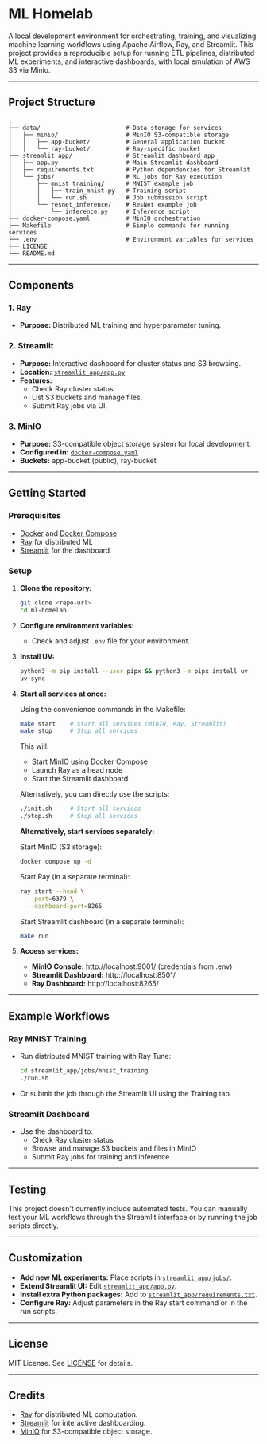 # ML Homelab

A local development environment for orchestrating, training, and visualizing machine learning workflows using Apache Airflow, Ray, and Streamlit. This project provides a reproducible setup for running ETL pipelines, distributed ML experiments, and interactive dashboards, with local emulation of AWS S3 via Minio.

---

## Project Structure

```
.
├── data/                        # Data storage for services
│   ├── minio/                   # MinIO S3-compatible storage
│   │   ├── app-bucket/          # General application bucket
│   │   └── ray-bucket/          # Ray-specific bucket
├── streamlit_app/               # Streamlit dashboard app
│   ├── app.py                   # Main Streamlit dashboard
│   ├── requirements.txt         # Python dependencies for Streamlit
│   └── jobs/                    # ML jobs for Ray execution
│       ├── mnist_training/      # MNIST example job
│       │   ├── train_mnist.py   # Training script
│       │   └── run.sh           # Job submission script
│       └── resnet_inference/    # ResNet example job
│           └── inference.py     # Inference script
├── docker-compose.yaml          # MinIO orchestration
├── Makefile                     # Simple commands for running services
├── .env                         # Environment variables for services
├── LICENSE
└── README.md
```

---

## Components

### 1. **Ray**
- **Purpose:** Distributed ML training and hyperparameter tuning.

### 2. **Streamlit**
- **Purpose:** Interactive dashboard for cluster status and S3 browsing.
- **Location:** [`streamlit_app/app.py`](streamlit_app/app.py)
- **Features:**
  - Check Ray cluster status.
  - List S3 buckets and manage files.
  - Submit Ray jobs via UI.

### 3. **MinIO**
- **Purpose:** S3-compatible object storage system for local development.
- **Configured in:** [`docker-compose.yaml`](docker-compose.yaml)
- **Buckets:** app-bucket (public), ray-bucket

---

## Getting Started

### Prerequisites

- [Docker](https://www.docker.com/) and [Docker Compose](https://docs.docker.com/compose/)
- [Ray](https://docs.ray.io/en/latest/ray-overview/installation.html) for distributed ML
- [Streamlit](https://streamlit.io/) for the dashboard

### Setup

1. **Clone the repository:**
   ```sh
   git clone <repo-url>
   cd ml-homelab
   ```

2. **Configure environment variables:**
   - Check and adjust `.env` file for your environment.

3. **Install UV:**
   ```sh
   python3 -m pip install --user pipx && python3 -m pipx install uv
   uv sync
   ```

4. **Start all services at once:**

   Using the convenience commands in the Makefile:
   ```sh
   make start    # Start all services (MinIO, Ray, Streamlit)
   make stop     # Stop all services
   ```

   This will:
   - Start MinIO using Docker Compose
   - Launch Ray as a head node
   - Start the Streamlit dashboard

   Alternatively, you can directly use the scripts:
   ```sh
   ./init.sh     # Start all services
   ./stop.sh     # Stop all services
   ```

   **Alternatively, start services separately:**

   Start MinIO (S3 storage):
   ```sh
   docker compose up -d
   ```

   Start Ray (in a separate terminal):
   ```sh
   ray start --head \
     --port=6379 \
     --dashboard-port=8265
   ```

   Start Streamlit dashboard (in a separate terminal):
   ```sh
   make run
   ```

5. **Access services:**
   - **MinIO Console:** http://localhost:9001/ (credentials from .env)
   - **Streamlit Dashboard:** http://localhost:8501/
   - **Ray Dashboard:** http://localhost:8265/

---

## Example Workflows

### Ray MNIST Training

- Run distributed MNIST training with Ray Tune:
  ```sh
  cd streamlit_app/jobs/mnist_training
  ./run.sh
  ```

- Or submit the job through the Streamlit UI using the Training tab.

### Streamlit Dashboard

- Use the dashboard to:
  - Check Ray cluster status
  - Browse and manage S3 buckets and files in MinIO
  - Submit Ray jobs for training and inference

---

## Testing

This project doesn't currently include automated tests. You can manually test your ML workflows through the Streamlit interface or by running the job scripts directly.

---

## Customization

- **Add new ML experiments:** Place scripts in [`streamlit_app/jobs/`](streamlit_app/jobs/).
- **Extend Streamlit UI:** Edit [`streamlit_app/app.py`](streamlit_app/app.py).
- **Install extra Python packages:** Add to [`streamlit_app/requirements.txt`](streamlit_app/requirements.txt).
- **Configure Ray:** Adjust parameters in the Ray start command or in the run scripts.

---

## License

MIT License. See [LICENSE](LICENSE) for details.

---

## Credits

- [Ray](https://ray.io/) for distributed ML computation.
- [Streamlit](https://streamlit.io/) for interactive dashboarding.
- [MinIO](https://min.io/) for S3-compatible object storage.
